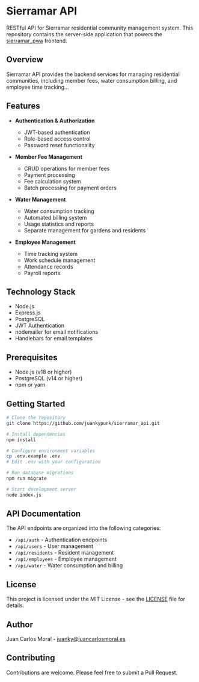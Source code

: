 # Sierramar API

RESTful API for Sierramar residential community management system. This repository contains the server-side application that powers the [sierramar_pwa](https://github.com/juankypunk/sierramar_pwa) frontend.

## Overview

Sierramar API provides the backend services for managing residential communities, including member fees, water consumption billing, and employee time tracking...

## Features

- **Authentication & Authorization**
  - JWT-based authentication
  - Role-based access control
  - Password reset functionality

- **Member Fee Management**
  - CRUD operations for member fees
  - Payment processing
  - Fee calculation system
  - Batch processing for payment orders

- **Water Management**
  - Water consumption tracking
  - Automated billing system
  - Usage statistics and reports
  - Separate management for gardens and residents

- **Employee Management**
  - Time tracking system
  - Work schedule management
  - Attendance records
  - Payroll reports

## Technology Stack

- Node.js
- Express.js
- PostgreSQL
- JWT Authentication
- nodemailer for email notifications
- Handlebars for email templates

## Prerequisites

- Node.js (v18 or higher)
- PostgreSQL (v14 or higher)
- npm or yarn

## Getting Started

```bash
# Clone the repository
git clone https://github.com/juankypunk/sierramar_api.git

# Install dependencies
npm install

# Configure environment variables
cp .env.example .env
# Edit .env with your configuration

# Run database migrations
npm run migrate

# Start development server
node index.js


```

## API Documentation

The API endpoints are organized into the following categories:

- `/api/auth` - Authentication endpoints
- `/api/users` - User management
- `/api/residents` - Resident management
- `/api/employees` - Employee management
- `/api/water` - Water consumption and billing

## License

This project is licensed under the MIT License - see the [LICENSE](LICENSE) file for details.

## Author

Juan Carlos Moral - juanky@juancarlosmoral.es

## Contributing

Contributions are welcome. Please feel free to submit a Pull Request.